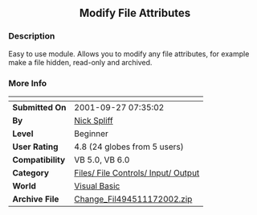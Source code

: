 ﻿<div align="center">

## Modify File Attributes


</div>

### Description

Easy to use module. Allows you to modify any file attributes, for example make a file hidden, read-only and archived.
 
### More Info
 


<span>             |<span>
---                |---
**Submitted On**   |2001-09-27 07:35:02
**By**             |[Nick Spliff](https://github.com/Planet-Source-Code/PSCIndex/blob/master/ByAuthor/nick-spliff.md)
**Level**          |Beginner
**User Rating**    |4.8 (24 globes from 5 users)
**Compatibility**  |VB 5\.0, VB 6\.0
**Category**       |[Files/ File Controls/ Input/ Output](https://github.com/Planet-Source-Code/PSCIndex/blob/master/ByCategory/files-file-controls-input-output__1-3.md)
**World**          |[Visual Basic](https://github.com/Planet-Source-Code/PSCIndex/blob/master/ByWorld/visual-basic.md)
**Archive File**   |[Change\_Fil494511172002\.zip](https://github.com/Planet-Source-Code/nick-spliff-modify-file-attributes__1-30905/archive/master.zip)








